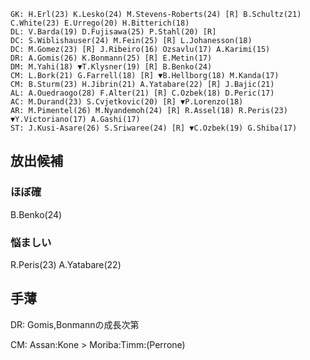 ```
GK: H.Erl(23) K.Lesko(24) M.Stevens-Roberts(24) [R] B.Schultz(21) C.White(23) E.Urrego(20) H.Bitterich(18)
DL: V.Barda(19) D.Fujisawa(25) P.Stahl(20) [R] 
DC: S.Wiblishauser(24) M.Fein(25) [R] L.Johanesson(18)
DC: M.Gomez(23) [R] J.Ribeiro(16) Ozsavlu(17) A.Karimi(15)
DR: A.Gomis(26) K.Bonmann(25) [R] E.Metin(17)
DM: M.Yahi(18) ▼T.Klysner(19) [R] B.Benko(24)
CM: L.Bork(21) G.Farrell(18) [R] ▼B.Hellborg(18) M.Kanda(17)
CM: B.Sturm(23) H.Jibrin(21) A.Yatabare(22) [R] J.Bajic(21) 
AL: A.Ouedraogo(28) F.Alter(21) [R] C.Ozbek(18) D.Peric(17)
AC: M.Durand(23) S.Cvjetkovic(20) [R] ▼P.Lorenzo(18) 
AR: M.Pimentel(26) M.Nyandemoh(24) [R] R.Assel(18) R.Peris(23) ▼Y.Victoriano(17) A.Gashi(17)
ST: J.Kusi-Asare(26) S.Sriwaree(24) [R] ▼C.Ozbek(19) G.Shiba(17)
```

## 放出候補
### ほぼ確
B.Benko(24)

### 悩ましい
R.Peris(23)
A.Yatabare(22)

## 手薄
DR: Gomis,Bonmannの成長次第

CM: Assan:Kone > Moriba:Timm:(Perrone)  
